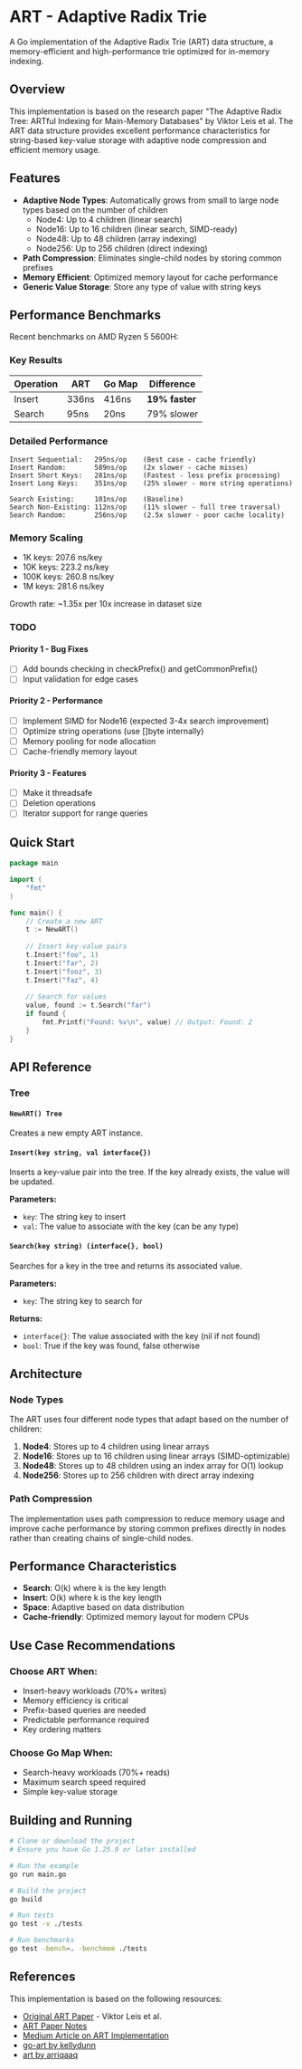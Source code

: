 # ART - Adaptive Radix Trie

A Go implementation of the Adaptive Radix Trie (ART) data structure, a memory-efficient and high-performance trie optimized for in-memory indexing.

## Overview

This implementation is based on the research paper "The Adaptive Radix Tree: ARTful Indexing for Main-Memory Databases" by Viktor Leis et al. The ART data structure provides excellent performance characteristics for string-based key-value storage with adaptive node compression and efficient memory usage.

## Features

- **Adaptive Node Types**: Automatically grows from small to large node types based on the number of children
  - Node4: Up to 4 children (linear search)
  - Node16: Up to 16 children (linear search, SIMD-ready)
  - Node48: Up to 48 children (array indexing)
  - Node256: Up to 256 children (direct indexing)
- **Path Compression**: Eliminates single-child nodes by storing common prefixes
- **Memory Efficient**: Optimized memory layout for cache performance
- **Generic Value Storage**: Store any type of value with string keys

## Performance Benchmarks

Recent benchmarks on AMD Ryzen 5 5600H:

### Key Results
| Operation | ART | Go Map | Difference |
|-----------|-----|--------|------------|
| Insert    | 336ns | 416ns | **19% faster** |
| Search    | 95ns  | 20ns  | 79% slower |

### Detailed Performance
```
Insert Sequential:   295ns/op    (Best case - cache friendly)
Insert Random:       589ns/op    (2x slower - cache misses)
Insert Short Keys:   281ns/op    (Fastest - less prefix processing)
Insert Long Keys:    351ns/op    (25% slower - more string operations)

Search Existing:     101ns/op    (Baseline)
Search Non-Existing: 112ns/op    (11% slower - full tree traversal)
Search Random:       256ns/op    (2.5x slower - poor cache locality)
```

### Memory Scaling
- 1K keys: 207.6 ns/key
- 10K keys: 223.2 ns/key  
- 100K keys: 260.8 ns/key
- 1M keys: 281.6 ns/key

Growth rate: ~1.35x per 10x increase in dataset size

### TODO

#### Priority 1 - Bug Fixes
- [ ] Add bounds checking in checkPrefix() and getCommonPrefix()
- [ ] Input validation for edge cases

#### Priority 2 - Performance
- [ ] Implement SIMD for Node16 (expected 3-4x search improvement)
- [ ] Optimize string operations (use []byte internally)
- [ ] Memory pooling for node allocation
- [ ] Cache-friendly memory layout

#### Priority 3 - Features
- [ ] Make it threadsafe
- [ ] Deletion operations
- [ ] Iterator support for range queries

## Quick Start

```go
package main

import (
    "fmt"
)

func main() {
    // Create a new ART
    t := NewART()
    
    // Insert key-value pairs
    t.Insert("foo", 1)
    t.Insert("far", 2)
    t.Insert("fooz", 3)
    t.Insert("faz", 4)
    
    // Search for values
    value, found := t.Search("far")
    if found {
        fmt.Printf("Found: %v\n", value) // Output: Found: 2
    }
}
```

## API Reference

### Tree

#### `NewART() Tree`
Creates a new empty ART instance.

#### `Insert(key string, val interface{})`
Inserts a key-value pair into the tree. If the key already exists, the value will be updated.

**Parameters:**
- `key`: The string key to insert
- `val`: The value to associate with the key (can be any type)

#### `Search(key string) (interface{}, bool)`
Searches for a key in the tree and returns its associated value.

**Parameters:**
- `key`: The string key to search for

**Returns:**
- `interface{}`: The value associated with the key (nil if not found)
- `bool`: True if the key was found, false otherwise

## Architecture

### Node Types

The ART uses four different node types that adapt based on the number of children:

1. **Node4**: Stores up to 4 children using linear arrays
2. **Node16**: Stores up to 16 children using linear arrays (SIMD-optimizable)
3. **Node48**: Stores up to 48 children using an index array for O(1) lookup
4. **Node256**: Stores up to 256 children with direct array indexing

### Path Compression

The implementation uses path compression to reduce memory usage and improve cache performance by storing common prefixes directly in nodes rather than creating chains of single-child nodes.

## Performance Characteristics

- **Search**: O(k) where k is the key length
- **Insert**: O(k) where k is the key length
- **Space**: Adaptive based on data distribution
- **Cache-friendly**: Optimized memory layout for modern CPUs

## Use Case Recommendations

### Choose ART When:
- Insert-heavy workloads (70%+ writes)
- Memory efficiency is critical
- Prefix-based queries are needed
- Predictable performance required
- Key ordering matters

### Choose Go Map When:
- Search-heavy workloads (70%+ reads)
- Maximum search speed required
- Simple key-value storage

## Building and Running

```bash
# Clone or download the project
# Ensure you have Go 1.25.0 or later installed

# Run the example
go run main.go

# Build the project
go build

# Run tests
go test -v ./tests

# Run benchmarks
go test -bench=. -benchmem ./tests
```

## References

This implementation is based on the following resources:

- [Original ART Paper](https://db.in.tum.de/~leis/papers/ART.pdf) - Viktor Leis et al.
- [ART Paper Notes](https://www.the-paper-trail.org/post/art-paper-notes/)
- [Medium Article on ART Implementation](https://medium.com/techlog/how-i-implemented-an-art-adaptive-radix-trie-data-structure-in-go-to-increase-the-performance-of-a8a2300b246a)
- [go-art by kellydunn](https://github.com/kellydunn/go-art)
- [art by arriqaaq](https://github.com/arriqaaq/art)

